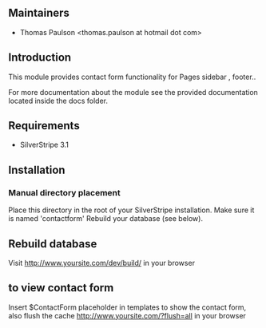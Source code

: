 ## Maintainers

 * Thomas Paulson
  <thomas.paulson at hotmail dot com>

## Introduction

This module provides contact form functionality for Pages sidebar , footer..

For more documentation about the module see the provided documentation located
inside the docs folder.

## Requirements

 * SilverStripe 3.1

## Installation

### Manual directory placement
Place this directory in the root of your SilverStripe installation.
Make sure it is named 'contactform'
Rebuild your database (see below).
## Rebuild database
Visit http://www.yoursite.com/dev/build/ in your browser

##  to view contact form
Insert $ContactForm placeholder in templates to show the contact form, also flush the cache http://www.yoursite.com/?flush=all in your browser

